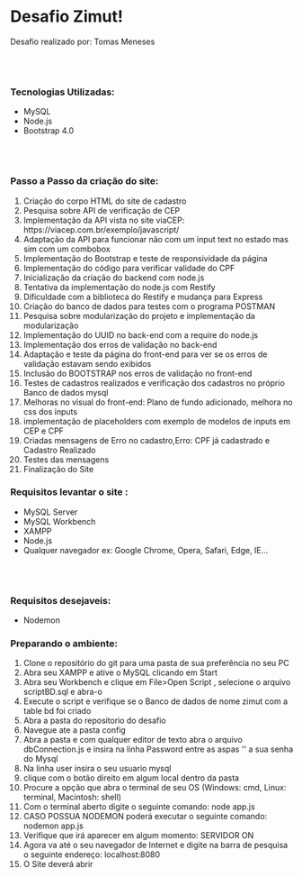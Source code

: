 <h1>Desafio Zimut!</h1>
<p>Desafio realizado por: Tomas Meneses</p><br/><br/>

<h3>Tecnologias Utilizadas:</h3>
<ul>
    <li>MySQL</li>
    <li>Node.js</li>
    <li>Bootstrap 4.0</li>
</ul><br><br>

<h3>Passo a Passo da criação do site:</h3>
<ol>
    <li>Criação do corpo HTML do site de cadastro</li>
    <li>Pesquisa sobre API de verificação de CEP</li>
    <li>Implementação da API vista no site viaCEP: https://viacep.com.br/exemplo/javascript/</li>
    <li>Adaptação da API para funcionar não com um input text no estado mas sim com um combobox</li>
    <li>Implementação do Bootstrap e teste de responsividade da página</li>
    <li>Implementação do código para verificar validade do CPF</li>
    <li>Inicialização da criação do backend com node.js</li>
    <li>Tentativa da implementação do node.js com Restify</li>
    <li>Dificuldade com a biblioteca do Restify e mudança para Express</li>
    <li>Criação do banco de dados para testes com o programa POSTMAN</li>
    <li>Pesquisa sobre modularização do projeto e implementação da modularização</li>
    <li>Implementação do UUID no back-end com a require do node.js</li>
    <li>Implementação dos erros de validação no back-end</li>
    <li>Adaptação e teste da página do front-end para ver se os erros de validação estavam sendo exibidos</li>
    <li>Inclusão do BOOTSTRAP nos erros de validação no front-end</li>
    <li>Testes de cadastros realizados e verificação dos cadastros no próprio Banco de dados mysql </li>
    <li>Melhoras no visual do front-end: Plano de fundo adicionado, melhora no css dos inputs</li>
    <li>implementação de placeholders com exemplo de modelos de inputs em CEP e CPF</li>
    <li>Criadas mensagens de Erro no cadastro,Erro: CPF já cadastrado e Cadastro Realizado</li>
    <li>Testes das mensagens</li>
    <li>Finalização do Site</li>

</ol>

<h3>Requisitos levantar o site :</h3>
<ul>
    <li>MySQL Server</li>
    <li>MySQL Workbench</li>
    <li>XAMPP</li>
    <li>Node.js</li>
    <li>Qualquer navegador ex: Google Chrome, Opera, Safari, Edge, IE...</li>
    
</ul><br><br>
<h3>Requisitos desejaveis:</h3>
<ul>
    <li>Nodemon</li>
</ul>

<h3>Preparando o ambiente:</h3>
<ol>
    <li>Clone o repositório do git para uma pasta de sua preferência no seu PC</li>
    <li>Abra seu XAMPP e ative o MySQL clicando em Start</li>
    <li>Abra seu Workbench e clique em File>Open Script , selecione o arquivo scriptBD.sql e abra-o </li>
    <li>Execute o script e verifique se o Banco de dados de nome zimut com a table bd foi criado</li>
    <li>Abra a pasta do repositorio do desafio</li>
    <li>Navegue ate a pasta config</li>
    <li>Abra a pasta e com qualquer editor de texto abra o arquivo dbConnection.js e insira na linha Password entre as aspas '' a sua senha do Mysql </li>
    <li>Na linha user insira o seu usuario mysql</li>
    <li>clique com o botão direito em algum local dentro da pasta</li>
    <li>Procure a opção que abra o terminal de seu OS (Windows: cmd, Linux: terminal, Macintosh: shell)</li>
    <li>Com o terminal aberto digite o seguinte comando: node app.js</li>
    <li>CASO POSSUA NODEMON poderá executar o seguinte comando: nodemon app.js</li>
    <li>Verifique que irá aparecer em algum momento: SERVIDOR ON</li>
    <li>Agora va até o seu navegador de Internet e digite na barra de pesquisa o seguinte endereço: localhost:8080</li>
    <li>O Site deverá abrir</li>
</ol>
